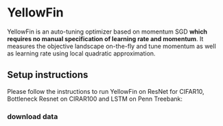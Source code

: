 # YellowFin

YellowFin is an auto-tuning optimizer based on momentum SGD **which requires no manual specification of learning rate and momentum**. It measures the objective landscape on-the-fly and tune momentum as well as learning rate using local quadratic approximation.

## Setup instructions
Please follow the instructions to run YellowFin on ResNet for CIFAR10, Bottleneck Resnet on CIRAR100 and LSTM on Penn Treebank:

### download data
